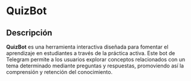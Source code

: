 # QuizBot
  

## Descripción
**QuizBot** es una herramienta interactiva diseñada para fomentar el aprendizaje en estudiantes a través de la práctica activa. Este bot de Telegram permite a los usuarios explorar conceptos relacionados con un tema determinado mediante preguntas y respuestas, promoviendo así la comprensión y retención del conocimiento.


